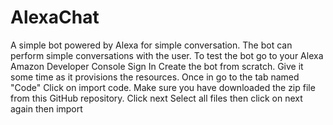 # AlexaChat
A simple bot powered by Alexa for simple conversation. The bot can perform simple conversations with the user. To test the bot go to your Alexa Amazon Developer Console
Sign In
Create the bot from scratch. Give it some time as it provisions the resources.
Once in go to the tab named "Code"
Click on import code.
Make sure you have downloaded the zip file from this GitHub repository.
Click next
Select all files then click on next again then import
